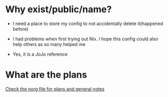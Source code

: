 # Why exist/public/name?

- I need a place to store my config to not accidentally delete it(happened before)

- I had problems when first trying out Nix. I hope this config could also help others as so many helped me

- Yes, it is a JoJo reference

# What are the plans

[Check the norg file for plans and general notes](./nix.norg)
